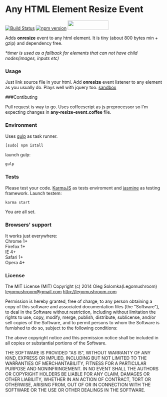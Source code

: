 Any HTML Element Resize Event
================
[![Build Status](https://travis-ci.org/legomushroom/resize.svg?branch=master)](https://travis-ci.org/legomushroom/resize) [![npm version](https://badge.fury.io/js/any-resize-event.svg)](http://badge.fury.io/js/any-resize-event) <img src="http://benschwarz.github.io/bower-badges/badge@2x.png" width="130" height="30">

Adds **onresize** event to any html element. It is tiny (about 800 bytes min + gzip) and dependency free.

_*timer is used as a fallback for elements that can not have child nodes(images, inputs etc)_

### Usage

Just link source file in your html. Add **onresize** event listener to any element as you usually do. Plays well with jquery too. [sandbox](http://codepen.io/sol0mka/pen/FnizC)

###Contibuting

Pull request is way to go. Uses coffeescript as js preprocessor so I'm expecting changes in **any-resize-event.coffee** file.

### Environment
Uses [gulp](http://gulpjs.com/) as task runner.
```sh
[sudo] npm istall
```
launch gulp:
```sh
gulp
```
### Tests
Please test your code. [KarmaJS](http://karma-runner.github.io/0.12/index.html) as tests enviroment and [jasmine](http://jasmine.github.io/) as testing framework.
Launch testem:
```sh
karma start
```
You are all set.

### Browsers' support
It works just everywhere:
<br/>
Chrome  1+
<br/>
Firefox 1+
<br/>
IE 			4+
<br/>
Safari 	1+
<br/>
Opera 	4+


### License
The MIT License (MIT)
Copyright (c) 2014 Oleg Solomka(Legomushroom) legomushroom@gmail.com http://legomushroom.com 

Permission is hereby granted, free of charge, to any person obtaining a copy
of this software and associated documentation files (the "Software"), to deal
in the Software without restriction, including without limitation the rights
to use, copy, modify, merge, publish, distribute, sublicense, and/or sell
copies of the Software, and to permit persons to whom the Software is
furnished to do so, subject to the following conditions:

The above copyright notice and this permission notice shall be included in
all copies or substantial portions of the Software.

THE SOFTWARE IS PROVIDED "AS IS", WITHOUT WARRANTY OF ANY KIND, EXPRESS OR
IMPLIED, INCLUDING BUT NOT LIMITED TO THE WARRANTIES OF MERCHANTABILITY,
FITNESS FOR A PARTICULAR PURPOSE AND NONINFRINGEMENT. IN NO EVENT SHALL THE
AUTHORS OR COPYRIGHT HOLDERS BE LIABLE FOR ANY CLAIM, DAMAGES OR OTHER
LIABILITY, WHETHER IN AN ACTION OF CONTRACT, TORT OR OTHERWISE, ARISING FROM,
OUT OF OR IN CONNECTION WITH THE SOFTWARE OR THE USE OR OTHER DEALINGS IN
THE SOFTWARE.